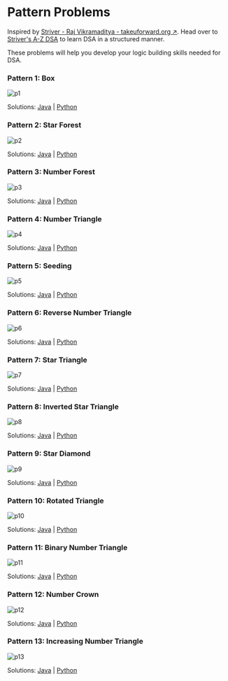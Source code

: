 # Pattern Problems
Inspired by [Striver - Raj Vikramaditya - takeuforward.org ↗️](https://takeuforward.org/). Head over to [Striver's A-Z DSA](https://takeuforward.org/strivers-a2z-dsa-course/strivers-a2z-dsa-course-sheet-2/) to learn DSA in a structured manner.

These problems will help you develop your logic building skills needed for DSA.

### Pattern 1: Box

![p1](https://takeuforward.org/wp-content/uploads/2022/08/P1.png)

Solutions: [Java](https://github.com/uzayr-iqbal-hamid/pattern-problems/blob/main/01%20-%20Pattern%201%3A%20Box) | [Python]()

### Pattern 2: Star Forest

![p2](https://takeuforward.org/wp-content/uploads/2022/08/P2.png)

Solutions: [Java](https://github.com/uzayr-iqbal-hamid/pattern-problems/blob/main/02%20-%20Pattern%202%3A%20Star%20Forest) | [Python]()

### Pattern 3: Number Forest

![p3](https://takeuforward.org/wp-content/uploads/2022/08/P3.png)

Solutions: [Java](https://github.com/uzayr-iqbal-hamid/pattern-problems/blob/main/03%20-%20Pattern%203%3A%20Number%20Forest) | [Python]()

### Pattern 4: Number Triangle

![p4](https://takeuforward.org/wp-content/uploads/2022/08/P4.png)

Solutions: [Java](https://github.com/uzayr-iqbal-hamid/pattern-problems/blob/main/04%20-%20Pattern%204%3A%20Number%20Triangle) | [Python]()

### Pattern 5: Seeding

![p5](https://takeuforward.org/wp-content/uploads/2022/08/P5.png)

Solutions: [Java](https://github.com/uzayr-iqbal-hamid/pattern-problems/blob/main/05%20-%20Pattern%205%3A%20Seeding) | [Python]()

### Pattern 6: Reverse Number Triangle

![p6](https://takeuforward.org/wp-content/uploads/2022/08/P6.png)

Solutions: [Java](https://github.com/uzayr-iqbal-hamid/pattern-problems/blob/main/06%20-%20Pattern%206%3A%20Reverse%20Number%20Triangle) | [Python]()

### Pattern 7: Star Triangle

![p7](https://takeuforward.org/wp-content/uploads/2022/08/P7.png)

Solutions: [Java](https://github.com/uzayr-iqbal-hamid/pattern-problems/blob/main/07%20-%20Pattern%207%3A%20Star%20Triangle) | [Python]()

### Pattern 8: Inverted Star Triangle

![p8](https://takeuforward.org/wp-content/uploads/2022/08/P8.png)

Solutions: [Java](https://github.com/uzayr-iqbal-hamid/pattern-problems/blob/main/08%20-%20Pattern%208%3A%20Inverted%20Star%20Triangle) | [Python]()

### Pattern 9: Star Diamond

![p9](https://takeuforward.org/wp-content/uploads/2022/08/P9.png)

Solutions: [Java](https://github.com/uzayr-iqbal-hamid/pattern-problems/blob/main/09%20-%20Pattern%209%3A%20Start%20Diamond) | [Python]()

### Pattern 10: Rotated Triangle

![p10](https://takeuforward.org/wp-content/uploads/2022/08/P10.png)

Solutions: [Java](https://github.com/uzayr-iqbal-hamid/pattern-problems/blob/main/10%20-%20Pattern%2010:%20Rotated%20Triangle) | [Python]()

### Pattern 11: Binary Number Triangle

![p11](https://takeuforward.org/wp-content/uploads/2022/08/P11.png)

Solutions: [Java](https://github.com/uzayr-iqbal-hamid/pattern-problems/blob/main/11%20-%20Pattern%2011%3A%20Binary%20Number%20Triangle) | [Python]()

### Pattern 12: Number Crown

![p12](https://takeuforward.org/wp-content/uploads/2022/08/P12.png)

Solutions: [Java](https://github.com/uzayr-iqbal-hamid/pattern-problems/blob/main/12%20-%20Pattern%2012%3A%20Number%20Crown) | [Python]()

### Pattern 13: Increasing Number Triangle

![p13](https://takeuforward.org/wp-content/uploads/2022/08/P13.png)

Solutions: [Java](https://github.com/uzayr-iqbal-hamid/pattern-problems/blob/main/13%20-%20Pattern%2013%3A%20Increasing%20Number%20Triangle) | [Python]()

